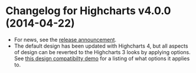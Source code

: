 # Changelog for Highcharts v4.0.0 (2014-04-22)
        
- For news, see the [release announcement](/component/content/article/2-news/134-announcing-highcharts-4/).
- The default design has been updated with Highcharts 4, but all aspects of design can be reverted to the Highcharts 3 looks by applying options. See [this design compatibilty demo](https://jsfiddle.net/highcharts/Y5ak7/) for a listing of what options it applies to.